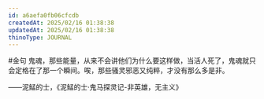 ```yaml
---
id: a6aefa0fb06cfcdb
createdAt: 2025/02/16 01:38:38
updatedAt: 2025/02/16 01:38:38
thinoType: JOURNAL
---
```

#金句 鬼魂，那些能量，从来不会讲他们为什么要这样做，当活人死了，鬼魂就只会定格在了那一个瞬间。唉，那些骚灵邪恶又纯粹，才没有那么多是非。

——泥鯭的士，《泥鯭的士·鬼马探灵记-非英雄，无主义》